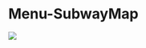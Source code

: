 # Menu-SubwayMap
<img src="https://raw.githubusercontent.com/zimonh/Menu-SubwayMap/master/metrogif.gif">
